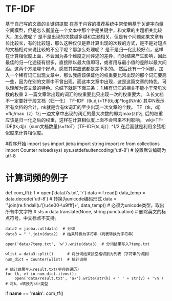 # TF-IDF
基于自己写的文章的关键词提取
在基于内容的推荐系统中常使用基于关键字向量空间模型，但是怎么衡量在一个文本中那个字是关键字，和文章的主题相关比较大，怎么做呢？
是不是出现的次数越多越和主题相关，但是有个问题如果文章有长比较长，有的比较短，那么这种仅仅是靠计算出现的次数的方式，是不是对短点的文档相对来说比较的不公平呢？那怎么处理呢？
是不是归一化比较好点，这样在计算相似度上面，不会因为各个维度之间评述的差异，而对结果产生影响，因此最佳的归一化途径有很多，直接除以最大值即可，或者用与最小值的差除以最大间距。这两个方法哪个好点，感觉其实应该都是差不多的。
然后还有一个问题，加入一个稀有词汇出现文章中，那么我应该保证他的权重要比常出现的那个词汇要高一些，因为在别的文章中不曾出现，而这本文章中出现，这是这篇文章的特色，可以理解为该文章的特色。总结下就是下面三条：
1.稀有词汇的相关不能小于常见次数的权重
2.一篇文章常出现的词汇的权重要比只出现一次的权重要大。
3.长文档不一定要好于段文档（归一化）
TF-IDF（tk,dj)=TF(tk,dj)*log(N/nk)
其中N表示所有文档的合计，nk就是含有tk词汇的至少出现一次文章的个数。
TF（tk，dj）=fkj/max（z）fzj
一边文章中出现的词汇的最大次数的即为max(z)fzj,
后的权重应该是归一化之后的权重，这样在计算相似度上面不会带来不利影响，
wkj=TF-IDF(tk,dj)/（sum文档数量(s=1toT)（TF-IDF(ts,dj））^1/2
在后面就是利用余弦相似度来计算相似度。


#程序开始
import sys
import jieba
import string
import re
from collections import Counter
reload(sys)
sys.setdefaultencoding('utf-8')  # 设置默认编码为utf-8
# 计算词频的例子
def com_tf():
    f = open('data/7s.txt', 'r')
    data = f.read()
    data_temp = data.decode('utf-8')  # 转换为unicode编码形式
    data = ''.join(re.findall(u'[\u4e00-\u9fff]+', data_temp))  # 必须为unicode类型，取出所有中文字符
    # sts = data.translate(None, string.punctuation)            # 删除英文的标点符号，中文标点不支持。

    data2 = jieba.cut(data)  # 分词
    data3 = " ".join(data2)  # 结果转换为字符串（列表转换为字符串）

    open('data/7temp.txt', 'w').write(data3)  # 分词结果写入7temp.txt

    wlist = data3.split()      # 将分词结果按空格切割为列表（字符串的切割）
    num_dict = Counter(wlist)  # 统计词频

    # 统计结果写入result.txt(字典的遍历)
    for (k, v) in num_dict.items():
        open('data/result.txt', 'a+').write(str(k) + ' ' + str(v) + '\n')   # 将k，v转换为str类型


if __name__ == '__main__':
    com_tf()

